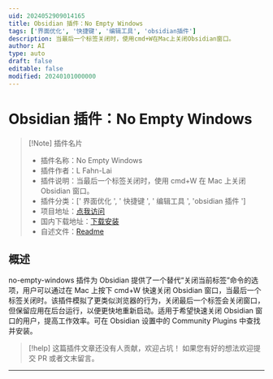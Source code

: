 ```yaml
---
uid: 2024052909014165
title: Obsidian 插件：No Empty Windows
tags: ['界面优化', '快捷键', '编辑工具', 'obsidian插件']
description: 当最后一个标签关闭时，使用cmd+W在Mac上关闭Obsidian窗口。
author: AI
type: auto
draft: false
editable: false
modified: 20240101000000
---
```


# Obsidian 插件：No Empty Windows

> [!Note] 插件名片
> - 插件名称：No Empty Windows
> - 插件作者：L Fahn-Lai
> - 插件说明：当最后一个标签关闭时，使用 cmd+W 在 Mac 上关闭 Obsidian 窗口。
> - 插件分类：[' 界面优化 ', ' 快捷键 ', ' 编辑工具 ', 'obsidian 插件 ']
> - 项目地址：[点我访问](https://github.com/popscallion/obsidian-no-empty-windows)
> - 国内下载地址：[下载安装](https://pkmer.cn/products/plugin/pluginMarket/?no-empty-windows)
> - 自述文件：[Readme](https://ghproxy.net/https://raw.githubusercontent.com/popscallion/obsidian-no-empty-windows/master/README.md)

## 概述

no-empty-windows 插件为 Obsidian 提供了一个替代“关闭当前标签”命令的选项，用户可以通过在 Mac 上按下 cmd+W 快速关闭 Obsidian 窗口，当最后一个标签关闭时。该插件模拟了更类似浏览器的行为，关闭最后一个标签会关闭窗口，但保留应用在后台运行，以便更快地重新启动。适用于希望快速关闭 Obsidian 窗口的用户，提高工作效率。可在 Obsidian 设置中的 Community Plugins 中查找并安装。

> [!help]
> 这篇插件文章还没有人贡献，欢迎占坑！
> 如果您有好的想法欢迎提交 PR 或者文末留言。

---



